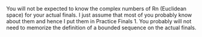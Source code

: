 You will not be expected to know the complex numbers of Rn (Euclidean space) for your actual finals. I just assume that most of you probably know about them and hence I put them in Practice Finals 1.
You probably will not need to memorize the definition of a bounded sequence on the actual finals.
